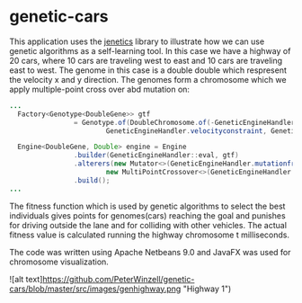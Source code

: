 # genetic-cars 

This application uses the [jenetics](http://jenetics.io) library to illustrate how we can use genetic algorithms as a self-learning tool. In this case we have a highway of 20 cars, where 10 cars are traveling west to east and 10 cars are traveling east to west. The genome in this case is a double double which respresent the velocity x and y direction. The genomes form a chromosome which we apply multiple-point cross over abd mutation on:

```java
...
  Factory<Genotype<DoubleGene>> gtf
                = Genotype.of(DoubleChromosome.of(-GeneticEngineHandler.velocityconstraint, 
                        GeneticEngineHandler.velocityconstraint, GeneticEngineHandler.chromosomelength));

  Engine<DoubleGene, Double> engine = Engine
                .builder(GeneticEngineHandler::eval, gtf)
                .alterers(new Mutator<>(GeneticEngineHandler.mutationfreq),
                        new MultiPointCrossover<>(GeneticEngineHandler.crossoverporob)) // two-point crossover
                .build();
...                
```

The fitness function which is used by genetic algorithms to select the best individuals gives points for genomes(cars) reaching the goal and punishes for driving outside the lane and for colliding with other vehicles. The actual fitness value is calculated running the highway chromosome t milliseconds.

The code was written using Apache Netbeans 9.0 and JavaFX was used for chromosome visualization.

![alt text]https://github.com/PeterWinzell/genetic-cars/blob/master/src/images/genhighway.png "Highway 1")
